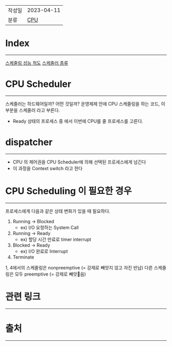 |               |                       |
|:--------------|:----------------------|
|  작성일          |  2023-04-11  |
|    분류         |          [CPU](CPU.md)             |

# Index
---
[스케줄링 성능 척도](%EC%8A%A4%EC%BC%80%EC%A4%84%EB%A7%81%20%EC%84%B1%EB%8A%A5%20%EC%B2%99%EB%8F%84.md)
[스케줄러 종류](%EC%8A%A4%EC%BC%80%EC%A4%84%EB%9F%AC%20%EC%A2%85%EB%A5%98.md)


# CPU Scheduler
---

스케줄러는 하드웨어일까? 어떤 것일까? 운영체제 안에 CPU 스케줄링을 하는 코드, 이 부분을 스케줄러 라고 부른다.

- Ready 상태의 프로세스 중 에서 이번에 CPU를 줄 프로세스를 고른다.

# dispatcher
---
- CPU 의 제어권을 CPU Scheduler에 의해 선택된 프로세스에게 넘긴다
- 이 과정을 Context switch 라고 한다

# CPU Scheduling 이 필요한 경우
---
프로세스에게 다음과 같은 상태 변화가 있을 때 필요하다.

1. Running -> Blocked
	- ex) I/O 요청하는 System Call
2. Running -> Ready
	- ex) 할당 시간 만료로 timer interrupt
3. Blocked -> Ready
	- ex) I/O 완료로 Interrupt
4. Terminate

1, 4에서의 스케줄링은 nonpreemptive (= 강제로 빼앗지 않고 자진 반납)
다른 스케줄링은 모두 preemptive (= 강제로 빼앗음)

# 관련 링크
---


# 출처
---